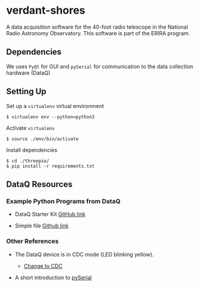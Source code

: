 # verdant-shores

A data acquisition software for the 40-foot radio telescope in the National Radio Astronomy Observatory. This software is part of the ERIRA program. 

## Dependencies

We uses `PyQt` for GUI and `pySerial` for communication to the data collection hardware (DataQ)

## Setting Up

Set up a `virtualenv` virtual environment
```
$ virtualenv env --python=python3
```
Activate `virtualenv`

```
$ source ./env/bin/activate
```

Install dependencies
```
$ cd ./threepio/
$ pip install -r requirements.txt
```

## DataQ Resources
### Example Python Programs from DataQ

* DataQ Starter Kit [GitHub link](https://github.com/dataq-instruments/Python/blob/master/binary_comm/other_models/DataqStarterKit.py)

* Simple file [Github link](https://github.com/dataq-instruments/Simple-Python-Codes/blob/master/simpletest.py)

### Other References

* The DataQ device is in CDC mode (LED blinking yellow).
	* [Change to CDC](https://www.dataq.com/blog/data-acquisition/usb-daq-products-support-libusb-cdc/)

* A short introduction to [pySerial](https://pythonhosted.org/pyserial/shortintro.html)